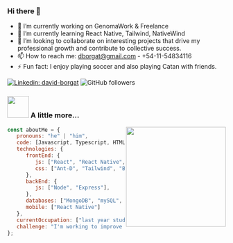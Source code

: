### Hi there 👋

- 🔭 I’m currently working on GenomaWork & Freelance
- 🌱 I’m currently learning React Native, Tailwind, NativeWind 
- 👯 I’m looking to collaborate on interesting projects that drive my professional growth and contribute to collective success.
- 📫 How to reach me: dborgat@gmail.com - +54-11-54834116
- ⚡ Fun fact: I enjoy playing soccer and also playing Catan with friends.


[![Linkedin: david-borgat](https://img.shields.io/badge/-davor-blue?style=flat-square&logo=Linkedin&logoColor=white&link=https://www.linkedin.com/in/david-borgat/)](https://www.linkedin.com/in/david-borgat/)
![GitHub followers](https://img.shields.io/github/followers/dborgat?label=Follow&style=social)


### <img src="https://media.giphy.com/media/VgCDAzcKvsR6OM0uWg/giphy.gif" width="50"> A little more...  

<img align='right' src="https://media.giphy.com/media/M9gbBd9nbDrOTu1Mqx/giphy.gif" width="230">


  
```javascript
const aboutMe = {
   pronouns: "he" | "him",
   code: [Javascript, Typescript, HTML, CSS],
   technologies: {
      frontEnd: {
         js: ["React", "React Native", "Next"],
         css: ["Ant-D", "Tailwind", "Bootstrap", "Material Design", "NativeWind"]
      },
      backEnd: {
         js: ["Node", "Express"],
      },
      databases: ["MongoDB", "mySQL", "SQLServer"],
      mobile: ["React Native"]
   },
   currentOccupation: ["last year student, open for job opportunities"],
   challenge: "I'm working to improve my physical performance and energy levels 😊",
};
```


